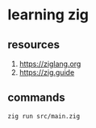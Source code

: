 # learning zig

## resources

1. https://ziglang.org
2. https://zig.guide

## commands

```
zig run src/main.zig
```
